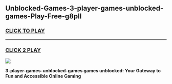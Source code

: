 
## Unblocked-Games-3-player-games-unblocked-games-Play-Free-g8pll
<h3>
<a href="https://premium76.site?title=3-player-games-unblocked-games&ref=19M">CLICK TO PLAY</a></h3>
<hr>

<h3>
<a href="https://premium76.site?title=3-player-games-unblocked-games&ref=19M">CLICK 2 PLAY</a>
  
</h3>

<a href="https://premium76.site?title=3-player-games-unblocked-games&ref=19M"><img src="https://clearcache.store/games.png"></a>


**3-player-games-unblocked-games games unblocked: Your Gateway to Fun and Accessible Online Gaming**

